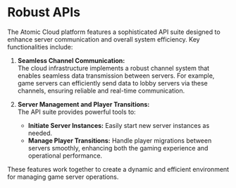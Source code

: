 # Robust APIs

The Atomic Cloud platform features a sophisticated API suite designed to enhance server communication and overall system efficiency. Key functionalities include:

1. **Seamless Channel Communication:**  
   The cloud infrastructure implements a robust channel system that enables seamless data transmission between servers. For example, game servers can efficiently send data to lobby servers via these channels, ensuring reliable and real-time communication.

2. **Server Management and Player Transitions:**  
   The API suite provides powerful tools to:
   - **Initiate Server Instances:** Easily start new server instances as needed.
   - **Manage Player Transitions:** Handle player migrations between servers smoothly, enhancing both the gaming experience and operational performance.

These features work together to create a dynamic and efficient environment for managing game server operations.
